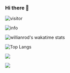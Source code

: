 ### Hi there 👋


![visitor](https://visitor-badge.glitch.me/badge?page_id=Alihanniba.README)  

![info](https://github-readme-stats.vercel.app/api?username=Alihanniba&show_icons=true&count_private=true&hide=prs&theme=radical)  

![willianrod's wakatime stats](https://github-readme-stats.vercel.app/api/wakatime?username=Alihanniba)

<script src="https://gist.github.com/Alihanniba/1f845893b1417468509fcdc6c1075850.js"></script>

![Top Langs](https://github-readme-stats.vercel.app/api/top-langs/?username=Alihanniba&langs_count=8)

[![](https://img.shields.io/badge/OS-Arch%20Linux-33aadd?style=flat-square&logo=arch-linux&logoColor=ffffff)](https://www.archlinux.org/)

[![](https://img.shields.io/badge/macOS-Hackintosh-292e33?style=flat-square&logo=apple&logoColor=ffffff)](https://www.tonymacx86.com/)

<!--
**Alihanniba/Alihanniba** is a ✨ _special_ ✨ repository because its `README.md` (this file) appears on your GitHub profile.

Here are some ideas to get you started:

- 🔭 I’m currently working on ...
- 🌱 I’m currently learning ...
- 👯 I’m looking to collaborate on ...
- 🤔 I’m looking for help with ...
- 💬 Ask me about ...
- 📫 How to reach me: ...
- 😄 Pronouns: ...
- ⚡ Fun fact: ...
-->
